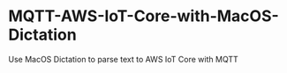 # MQTT-AWS-IoT-Core-with-MacOS-Dictation
Use MacOS Dictation to parse text to AWS IoT Core with MQTT
